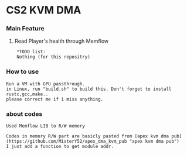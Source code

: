 # CS2 KVM DMA

### Main Feature
1. Read Player's health through Memflow

```
	*TODO list: 
	Nothing (for this repositry)

```
### How to use
	Run a VM with GPU passthrough.
	in Linux, run "build.sh" to build this. Don't forget to install rustc,gcc,make..
	please correct me if i miss anything.

### about codes
 	Used Memflow LIB to R/W memory
  
	Codes in memory R/W part are basicly pasted from [apex kvm dma pub](https://github.com/MisterY52/apex_dma_kvm_pub "apex kvm dma pub")
 	I just add a function to get module addr.







